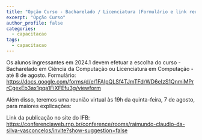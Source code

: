 ```yaml
---
title: "Opção Curso - Bacharelado / Licenciatura (Formulário e link reunião Terça-feira 5 de agosto 19h)"
excerpt: "Opção Curso"
author_profile: false
categories:
  - capacitacao
tags:
  - capacitacao
---
```

Os alunos ingressantes em 2024.1 devem efetuar a escolha do curso - Bacharelado em Ciência da Computação ou Licenciatura em Computação - até 8 de agosto.
Formulário: <https://docs.google.com/forms/d/e/1FAIpQLSf4TJmTFdrWD6eIzS1QnmiMPrrCgexEb3ax1qqa1FiXFEfu3g/viewform>

Além disso, teremos uma reunião virtual às 19h da quinta-feira, 7 de agosto, para maiores explicações:


Link da publicação no site do IFB: 
<https://conferenciaweb.rnp.br/conference/rooms/raimundo-claudio-da-silva-vasconcelos/invite?show-suggestion=false>
